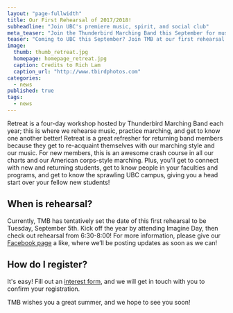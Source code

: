 ```yaml
---
layout: "page-fullwidth"
title: Our First Rehearsal of 2017/2018!
subheadline: "Join UBC's premiere music, spirit, and social club"
meta_teaser: "Join the Thunderbird Marching Band this September for music and mingling before classes start."
teaser: "Coming to UBC this September? Join TMB at our first rehearsal of the year to get a feel for campus and get to know like-minded musicians before the year begins!"
image: 
  thumb: thumb_retreat.jpg
  homepage: homepage_retreat.jpg
  caption: Credits to Rich Lam
  caption_url: "http://www.tbirdphotos.com"
categories: 
  - news
published: true
tags: 
  - news
---
```


Retreat is a four-day workshop hosted by Thunderbird Marching Band each year; this is where we rehearse music, practice marching, and get to know one another better! Retreat is a great refresher for returning band members because they get to re-acquaint themselves with our marching style and our music. For new members, this is an awesome crash course in all our charts and our American corps-style marching. Plus, you’ll get to connect with new and returning students, get to know people in your faculties and programs, and get to know the sprawling UBC campus, giving you a head start over your fellow new students! 


## When is rehearsal?
Currently, TMB has tentatively set the date of this first rehearsal to be Tuesday, September 5th. Kick off the year by attending Imagine Day, then check out rehearsal from 6:30-8:00! For more information, please give our [Facebook page](http://facebook.com/ThunderbirdMB) a like, where we’ll be posting updates as soon as we can!

## How do I register?
It's easy! Fill out an [interest form](www.thunderbirdband.ca/join/), and we will get in touch with you to confirm your registration.

TMB wishes you a great summer, and we hope to see you soon!
